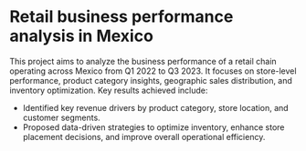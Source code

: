 # Retail business performance analysis in Mexico
This project aims to analyze the business performance of a retail chain operating across Mexico from Q1 2022 to Q3 2023. It focuses on store-level performance, product category insights, geographic sales distribution, and inventory optimization.
Key results achieved include:
- Identified key revenue drivers by product category, store location, and customer segments.
- Proposed data-driven strategies to optimize inventory, enhance store placement decisions, and improve overall operational efficiency.
